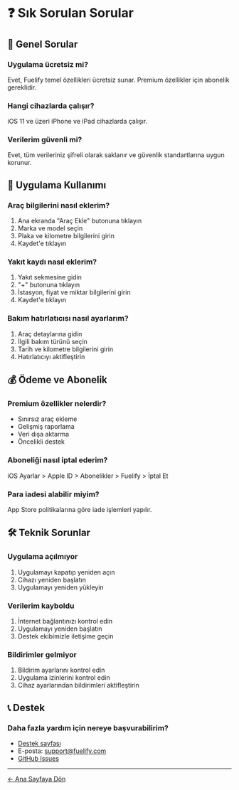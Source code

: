 # ❓ Sık Sorulan Sorular

## 🔧 Genel Sorular

### Uygulama ücretsiz mi?

Evet, Fuelify temel özellikleri ücretsiz sunar. Premium özellikler için abonelik gereklidir.

### Hangi cihazlarda çalışır?

iOS 11 ve üzeri iPhone ve iPad cihazlarda çalışır.

### Verilerim güvenli mi?

Evet, tüm verileriniz şifreli olarak saklanır ve güvenlik standartlarına uygun korunur.

## 📱 Uygulama Kullanımı

### Araç bilgilerini nasıl eklerim?

1. Ana ekranda "Araç Ekle" butonuna tıklayın
2. Marka ve model seçin
3. Plaka ve kilometre bilgilerini girin
4. Kaydet'e tıklayın

### Yakıt kaydı nasıl eklerim?

1. Yakıt sekmesine gidin
2. "+" butonuna tıklayın
3. İstasyon, fiyat ve miktar bilgilerini girin
4. Kaydet'e tıklayın

### Bakım hatırlatıcısı nasıl ayarlarım?

1. Araç detaylarına gidin
2. İlgili bakım türünü seçin
3. Tarih ve kilometre bilgilerini girin
4. Hatırlatıcıyı aktifleştirin

## 💰 Ödeme ve Abonelik

### Premium özellikler nelerdir?

- Sınırsız araç ekleme
- Gelişmiş raporlama
- Veri dışa aktarma
- Öncelikli destek

### Aboneliği nasıl iptal ederim?

iOS Ayarlar > Apple ID > Abonelikler > Fuelify > İptal Et

### Para iadesi alabilir miyim?

App Store politikalarına göre iade işlemleri yapılır.

## 🛠️ Teknik Sorunlar

### Uygulama açılmıyor

1. Uygulamayı kapatıp yeniden açın
2. Cihazı yeniden başlatın
3. Uygulamayı yeniden yükleyin

### Verilerim kayboldu

1. İnternet bağlantınızı kontrol edin
2. Uygulamayı yeniden başlatın
3. Destek ekibimizle iletişime geçin

### Bildirimler gelmiyor

1. Bildirim ayarlarını kontrol edin
2. Uygulama izinlerini kontrol edin
3. Cihaz ayarlarından bildirimleri aktifleştirin

## 📞 Destek

### Daha fazla yardım için nereye başvurabilirim?

- [Destek sayfası](support.md)
- E-posta: support@fuelify.com
- [GitHub Issues](https://github.com/berkan/fuelify-support/issues)

---

[← Ana Sayfaya Dön](README.md)
